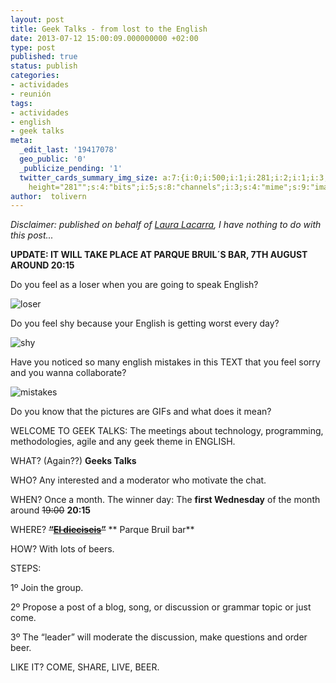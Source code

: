```yaml
---
layout: post
title: Geek Talks - from lost to the English
date: 2013-07-12 15:00:09.000000000 +02:00
type: post
published: true
status: publish
categories:
- actividades
- reunión
tags:
- actividades
- english
- geek talks
meta:
  _edit_last: '19417078'
  geo_public: '0'
  _publicize_pending: '1'
  twitter_cards_summary_img_size: a:7:{i:0;i:500;i:1;i:281;i:2;i:1;i:3;s:24:"width="500"
    height="281"";s:4:"bits";i:5;s:8:"channels";i:3;s:4:"mime";s:9:"image/gif";}
author:  tolivern
---
```

*Disclaimer: published on behalf of [Laura
Lacarra](https://twitter.com/LauraLacarra "Laura "), I have nothing to
do with this post...*

**UPDATE: IT WILL TAKE PLACE AT PARQUE BRUIL´S BAR, 7TH AUGUST AROUND
20:15**

Do you feel as a loser when you are going to speak English?

![loser]({{site.baseurl}}/img/posts/_g7G2WKCctUlXrIJyiEqjmC9D1j3cHQJc2a9ggZyxcW2dzB_mMovbs_RB7YckELbpACEn4iY7exCUmlKY-z6Gy_Nad_U58SSxdukQlOESnh8ldzwje5PITHv)

Do you feel shy because your English is getting worst every day?

![shy]({{site.baseurl}}/img/posts/k5WMEm2Cm9OiMJnpzisYMMP2W7WIYBx1okNq94-k28KVLl7ikMFGiLGjiFqf0d0frZtXOwx4aqUV0kumhhC7YbsKNuaNOEa_rxX4KfpFMfV9a05Q7jbdK4hc)

Have you noticed so many english mistakes in this TEXT that you feel
sorry and you wanna collaborate?

![mistakes]({{site.baseurl}}/img/posts/C9RuERDAaRnWge-7H_HGFhKc42ePQctFPYNldml5OwSY_gBx-z2AW4oenxYIYgx3TYY82GHYFYE_g26SG1BXj9jEbbkvOwza5MZOYBD-5QYSIteTRVOooAvq)

Do you know that the pictures are GIFs and what does it mean?

WELCOME TO GEEK TALKS: The meetings about technology, programming,
methodologies, agile and any geek theme in ENGLISH.

WHAT? (Again??) **Geeks Talks**

WHO? Any interested and a moderator who motivate the chat.

WHEN? Once a month. The winner day: The **first Wednesday** of the month
around ~~19:00~~ **20:15**

WHERE? ~~**“[El
dieciseis](http://www.laguiago.com/zaragoza/empresa/6535/el-dieciseis/ "El Dieciseis")”**~~
** Parque Bruil bar**

HOW? With lots of beers.

STEPS:

1º Join the group.

2º Propose a post of a blog, song, or discussion or grammar topic or
just come.

3º The “leader” will moderate the discussion, make questions and order
beer.

LIKE IT? COME, SHARE, LIVE, BEER.
